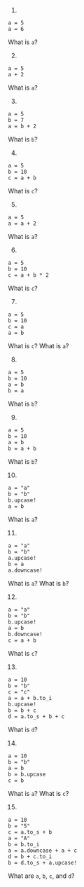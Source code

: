 1.
```
a = 5
a = 6
```
What is `a`?

2.
```
a = 5
a + 2
```
What is `a`?

3.
```
a = 5
b = 7
a = b + 2
```
What is `b`?

4.
```
a = 5
b = 10
c = a + b
```
What is `c`?

5.
```
a = 5
a = a + 2
```
What is `a`?

6.
```
a = 5
b = 10
c = a + b * 2
```
What is `c`?

7.
```
a = 5
b = 10
c = a
a = b
```
What is `c`?
What is `a`?

8.
```
a = 5
b = 10
a = b
b = a
```
What is `b`?

9.
```
a = 5
b = 10
a = b
b = a + b
```
What is `b`?

10.
```
a = "a"
b = "b"
b.upcase!
a = b
```
What is `a`?

11.
```
a = "a"
b = "b"
a.upcase!
b = a
a.downcase!
```
What is `a`? What is `b`?

12.
```
a = "a"
b = "b"
b.upcase!
a = b
b.downcase!
c = a + b
```
What is `c`?

13.
```
a = 10
b = "b"
c = "c"
a = a + b.to_i
b.upcase!
b = b + c
d = a.to_s + b + c
```
What is `d`?

14.
```
a = 10
b = "b"
a = b
b = b.upcase
c = b
```
What is `a`? What is `c`?

15.
```
a = 10
b = "5"
c = a.to_s + b
a = "A"
b = b.to_i
a = a.downcase + a + c
d = b + c.to_i
b = d.to_s + a.upcase!
```
What are `a`, `b`, `c`, and `d`?